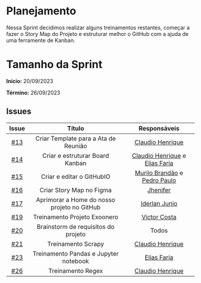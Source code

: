 # Planejamento

Nessa Sprint decidimos realizar alguns treinamentos restantes, começar a fazer o Story Map do Projeto e estruturar melhor o GitHub com a ajuda de uma ferramente de Kanban.


# Tamanho da Sprint

**Início:** 20/09/2023

**Término:** 26/09/2023


## Issues

|                          Issue                           |              Título               |                    Responsáveis                     |
| :------------------------------------------------------: | :-------------------------------: | :-------------------------------------------------: |
| [#13](https://github.com/unb-mds/2023-2-Squad05/issues/13) | Criar Template para a Ata de Reunião           | [Claudio Henrique](https://github.com/claudiohsc) |
| [#14](https://github.com/unb-mds/2023-2-Squad05/issues/14) | Criar e estruturar Board Kanban          | [Claudio Henrique](https://github.com/claudiohsc) e  [Elias Faria](https://github.com/EliasOliver21)    |
| [#15](https://github.com/unb-mds/2023-2-Squad05/issues/15) |Criar e editar o GitHubIO| [Murilo Brandão](https://github.com/MuriloBDSR) e [Pedro Paulo](https://github.com/Pedrin0030)|
| [#16](https://github.com/unb-mds/2023-2-Squad05/issues/16)| Criar Story Map no Figma          | [Jhenifer](https://github.com/jheniferib)|
| [#17](https://github.com/unb-mds/2023-2-Squad05/issues/17)| Aprimorar a Home do nosso projeto no GitHub| [Iderlan Junio](https://github.com/IderlanJ)|
| [#19](https://github.com/unb-mds/2023-2-Squad05/issues/19)| Treinamento Projeto Exoonero| [Victor Costa](https://github.com/VictorGCOSTA)|
| [#20](https://github.com/unb-mds/2023-2-Squad05/issues/20)| Brainstorm de requisitos do projeto | Todos|
| [#21](https://github.com/unb-mds/2023-2-Squad05/issues/21)| Treinamento Scrapy |  [Claudio Henrique](https://github.com/claudiohsc)|
| [#23](https://github.com/unb-mds/2023-2-Squad05/issues/23)| Treinamento Pandas e Jupyter notebook | [Elias Faria](https://github.com/EliasOliver21) |
| [#26](https://github.com/unb-mds/2023-2-Squad05/issues/26)| Treinamento Regex | [Claudio Henrique](https://github.com/claudiohsc) |
